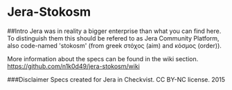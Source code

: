# Jera-Stokosm
##Intro
Jera was in reality a bigger enterprise than what you can find here. To distinguish them this should be refered to as Jera Community Platform, also code-named 'stokosm' (from greek στόχος (aim) and κόσμος (order)).

More information about the specs can be found in the wiki section.
https://github.com/n1k0d49/jera-stokosm/wiki

###Disclaimer
Specs created for Jera in Checkvist. CC BY-NC license. 2015
